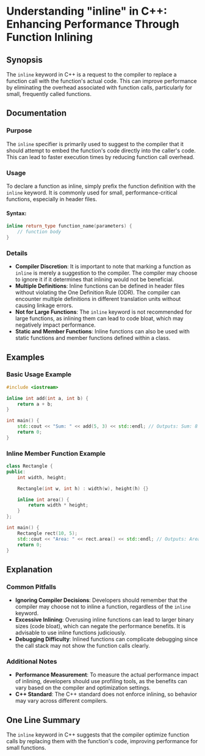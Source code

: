<!--
Meta Description: # Understanding "inline" in C++: Enhancing Performance Through Function Inlining ## Synopsis The `inline` keyword in C++ is a request to the compiler ...
Meta Keywords: inline, function, functions, compiler, can
-->

# Understanding "inline" in C++: Enhancing Performance Through Function Inlining

## Synopsis
The `inline` keyword in C++ is a request to the compiler to replace a function call with the function's actual code. This can improve performance by eliminating the overhead associated with function calls, particularly for small, frequently called functions.

## Documentation
### Purpose
The `inline` specifier is primarily used to suggest to the compiler that it should attempt to embed the function's code directly into the caller's code. This can lead to faster execution times by reducing function call overhead.

### Usage
To declare a function as inline, simply prefix the function definition with the `inline` keyword. It is commonly used for small, performance-critical functions, especially in header files.

#### Syntax:
```cpp
inline return_type function_name(parameters) {
    // function body
}
```

### Details
- **Compiler Discretion**: It is important to note that marking a function as `inline` is merely a suggestion to the compiler. The compiler may choose to ignore it if it determines that inlining would not be beneficial.
- **Multiple Definitions**: Inline functions can be defined in header files without violating the One Definition Rule (ODR). The compiler can encounter multiple definitions in different translation units without causing linkage errors.
- **Not for Large Functions**: The `inline` keyword is not recommended for large functions, as inlining them can lead to code bloat, which may negatively impact performance.
- **Static and Member Functions**: Inline functions can also be used with static functions and member functions defined within a class.

## Examples
### Basic Usage Example
```cpp
#include <iostream>

inline int add(int a, int b) {
    return a + b;
}

int main() {
    std::cout << "Sum: " << add(5, 3) << std::endl; // Outputs: Sum: 8
    return 0;
}
```

### Inline Member Function Example
```cpp
class Rectangle {
public:
    int width, height;

    Rectangle(int w, int h) : width(w), height(h) {}

    inline int area() {
        return width * height;
    }
};

int main() {
    Rectangle rect(10, 5);
    std::cout << "Area: " << rect.area() << std::endl; // Outputs: Area: 50
    return 0;
}
```

## Explanation
### Common Pitfalls
- **Ignoring Compiler Decisions**: Developers should remember that the compiler may choose not to inline a function, regardless of the `inline` keyword.
- **Excessive Inlining**: Overusing inline functions can lead to larger binary sizes (code bloat), which can negate the performance benefits. It is advisable to use inline functions judiciously.
- **Debugging Difficulty**: Inlined functions can complicate debugging since the call stack may not show the function calls clearly.

### Additional Notes
- **Performance Measurement**: To measure the actual performance impact of inlining, developers should use profiling tools, as the benefits can vary based on the compiler and optimization settings.
- **C++ Standard**: The C++ standard does not enforce inlining, so behavior may vary across different compilers.

## One Line Summary
The `inline` keyword in C++ suggests that the compiler optimize function calls by replacing them with the function's code, improving performance for small functions.
